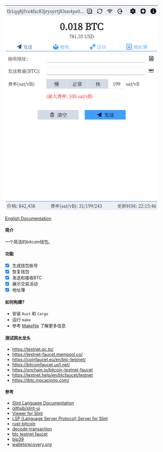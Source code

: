 ![screenshot](./screenshot/bitbox.png)

[English Documentation](./README.zh-CN.md)

#### 简介
一个简洁的bitcoin钱包。

#### 功能
- [x] 生成钱包账号
- [x] 恢复钱包
- [x] 发送和接收BTC
- [x] 展示交易活动
- [x] 地址簿

#### 如何构建?
- 安装 `Rust` 和 `Cargo`
- 运行 `make`
- 参考 [Makefile](./Makefile) 了解更多信息

#### 测试网水龙头
- https://testnet.qc.to/
- https://testnet-faucet.mempool.co/
- https://coinfaucet.eu/en/btc-testnet/
- https://bitcoinfaucet.uo1.net/
- https://onchain.io/bitcoin-testnet-faucet
- https://testnet.help/en/btcfaucet/testnet
- https://tbtc.mocacinno.com/

#### 参考
- [Slint Language Documentation](https://slint-ui.com/releases/1.0.0/docs/slint/)
- [github/slint-ui](https://github.com/slint-ui/slint)
- [Viewer for Slint](https://github.com/slint-ui/slint/tree/master/tools/viewer)
- [LSP (Language Server Protocol) Server for Slint](https://github.com/slint-ui/slint/tree/master/tools/lsp)
- [rust-bitcoin](https://github.com/rust-bitcoin/rust-bitcoin/)
- [decode-transaction](https://www.blockchain.com/explorer/assets/btc/decode-transaction)
- [btc testnet faucet](https://coinfaucet.eu/en/btc-testnet/)
- [bip39](https://iancoleman.io/bip39/)
- [walletsrecovery.org](https://walletsrecovery.org/)


